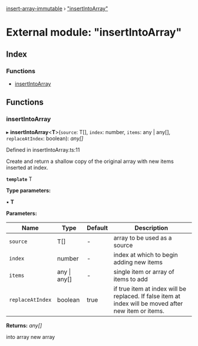 [insert-array-immutable](../README.md) › ["insertIntoArray"](_insertintoarray_.md)

# External module: "insertIntoArray"

## Index

### Functions

* [insertIntoArray](_insertintoarray_.md#insertintoarray)

## Functions

###  insertIntoArray

▸ **insertIntoArray**<**T**>(`source`: T[], `index`: number, `items`: any | any[], `replaceAtIndex`: boolean): *any[]*

Defined in insertIntoArray.ts:11

Create and return a shallow copy of the original array with new items inserted at index.

**`template`** T

**Type parameters:**

▪ **T**

**Parameters:**

Name | Type | Default | Description |
------ | ------ | ------ | ------ |
`source` | T[] | - | array to be used as a source |
`index` | number | - | index at which to begin adding new items |
`items` | any &#124; any[] | - | single item or array of items to add |
`replaceAtIndex` | boolean | true | if true item at index will be replaced. If false item at index will be moved after new item or items. |

**Returns:** *any[]*

into array new array
